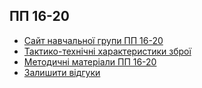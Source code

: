 <h2>ПП 16-20</h2>
<ul>
   <li>
      <a href="https://dmitriy-1986.github.io/squad-pp16-20">Сайт навчальної групи ПП 16-20</a>
   </li>
   <li>
     <a href="https://pp16-20.pp.ua/TTH.html">Тактико-технічні характеристики зброї</a>
   </li>
   <li>
     <a href="https://pp16-20.pp.ua/educational-materials.html"> Методичні матеріали ПП 16-20</a>
   </li>
   <li>
     <a href="https://pp16-20.pp.ua/educational-materials.html ">Залишити відгуки</a>
   </li>
</ul>

